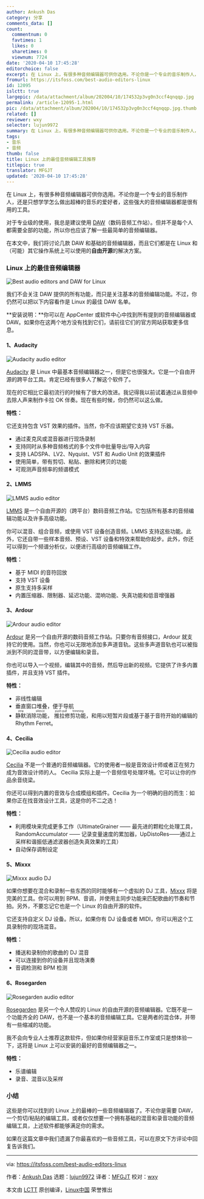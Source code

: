 ```yaml
---
author: Ankush Das
category: 分享
comments_data: []
count:
  commentnum: 0
  favtimes: 1
  likes: 0
  sharetimes: 0
  viewnum: 7724
date: '2020-04-10 17:45:28'
editorchoice: false
excerpt: 在 Linux 上，有很多种音频编辑器可供你选用。不论你是一个专业的音乐制作人，还是只想学学怎么做出超棒的音乐的爱好者，这些强大的音频编辑器都是很有用的工具。
fromurl: https://itsfoss.com/best-audio-editors-linux
id: 12095
islctt: true
largepic: /data/attachment/album/202004/10/174532p3vg0n3ccf4qnqqp.jpg
permalink: /article-12095-1.html
pic: /data/attachment/album/202004/10/174532p3vg0n3ccf4qnqqp.jpg.thumb.jpg
related: []
reviewer: wxy
selector: lujun9972
summary: 在 Linux 上，有很多种音频编辑器可供你选用。不论你是一个专业的音乐制作人，还是只想学学怎么做出超棒的音乐的爱好者，这些强大的音频编辑器都是很有用的工具。
tags:
- 音乐
- 音频
thumb: false
title: Linux 上的最佳音频编辑工具推荐
titlepic: true
translator: MFGJT
updated: '2020-04-10 17:45:28'
---
```


在 Linux 上，有很多种音频编辑器可供你选用。不论你是一个专业的音乐制作人，还是只想学学怎么做出超棒的音乐的爱好者，这些强大的音频编辑器都是很有用的工具。


对于专业级的使用，我总是建议使用 [DAW](https://en.wikipedia.org/wiki/Digital_audio_workstation)（数码音频工作站）。但并不是每个人都需要全部的功能，所以你也应该了解一些最简单的音频编辑器。


在本文中，我们将讨论几款 DAW 和基础的音频编辑器，而且它们都是在 Linux 和（可能）其它操作系统上可以使用的**自由开源**的解决方案。


### Linux 上的最佳音频编辑器


![Best audio editors and DAW for Linux](/data/attachment/album/202004/10/174532p3vg0n3ccf4qnqqp.jpg)


我们不会关注 DAW 提供的所有功能，而只是关注基本的音频编辑功能。不过，你仍然可以把以下内容看作是 Linux 的最佳 DAW 名单。


**安装说明：**你可以在 AppCenter 或软件中心中找到所有提到的音频编辑器或 DAW。如果你在这两个地方没有找到它们，请前往它们的官方网站获取更多信息。


#### 1、Audacity


![Audacity audio editor](/data/attachment/album/202004/10/174535l52wuzkvwzvg2ebl.jpg)


[Audacity](https://www.audacityteam.org/) 是 Linux 中最基本音频编辑器之一，但是它也很强大。它是一个自由开源的跨平台工具。肯定已经有很多人了解这个软件了。


现在的它相比它最初流行的时候有了很大的改进。我记得我以前试着通过从音频中去除人声来制作卡拉 OK 伴奏。现在有些时候，你仍然可以这么做。


**特性：**


它还支持包含 VST 效果的插件。当然，你不应该期望它支持 VST 乐器。


* 通过麦克风或混音器进行现场录制
* 支持同时从多种音频格式的多个文件中批量导出/导入内容
* 支持 LADSPA、LV2、Nyquist、VST 和 Audio Unit 的效果插件
* 使用简单，带有剪切、粘贴、删除和拷贝的功能
* 可观测声音频率的频谱模式


#### 2、LMMS


![LMMS audio editor](/data/attachment/album/202004/10/174537mz7j2faqbs18kkz1.jpg)


[LMMS](https://lmms.io/) 是一个自由开源的（跨平台）数码音频工作站。它包括所有基本的音频编辑功能以及许多高级功能。


你可以混音、组合音频，或使用 VST 设备创造音频。LMMS 支持这些功能。此外，它还自带一些样本音频、预设、VST 设备和特效来帮助你起步。此外，你还可以得到一个频谱分析仪，以便进行高级的音频编辑工作。


**特性：**


* 基于 MIDI 的音符回放
* 支持 VST 设备
* 原生支持多采样
* 内置压缩器、限制器、延迟功能、混响功能、失真功能和低音增强器


#### 3、Ardour


![Ardour audio editor](/data/attachment/album/202004/10/174539vqz3v4qpqjlrjmsj.jpg)


[Ardour](https://ardour.org/) 是另一个自由开源的数码音频工作站。只要你有音频接口，Ardour 就支持它的使用。当然，你也可以无限地添加多声道音轨。这些多声道音轨也可以被指派到不同的混音带，以方便编辑和录音。


你也可以导入一个视频，编辑其中的音频，然后导出新的视频。它提供了许多内置插件，并且支持 VST 插件。


**特性：**


* 非线性编辑
* 垂直窗口堆叠，便于导航
* <ruby> 静默消除功能 <rt>  strip silence </rt></ruby>，<ruby> 推拉修剪功能 <rt>  push-pull trimming </rt></ruby>，和用以短暂片段或基于基于音符开始的编辑的 Rhythm Ferret。


#### 4、Cecilia


![Cecilia audio editor](/data/attachment/album/202004/10/174541r3go6fb2uyftmwy5.jpg)


[Cecilia](http://ajaxsoundstudio.com/software/cecilia/) 不是一个普通的音频编辑器。它的使用者一般是音效设计师或者正在努力成为音效设计师的人。 Cecilia 实际上是一个音频信号处理环境。它可以让你的作品余音绕梁。


你还可以得到内置的音效与合成模组和插件。Cecilia 为一个明确的目的而生：如果你正在找音效设计工具，这是你的不二之选！


**特性：**


* 利用模块来完成更多工作（UltimateGrainer —— 最先进的颗粒化处理工具，RandomAccumulator —— 记录变量速度的累加器，UpDistoRes——通过上采样和谐振低通滤波器创造失真效果的工具）
* 自动保存调制设定


#### 5、Mixxx


![Mixxx audio DJ](/data/attachment/album/202004/10/174547vgcxrwlxthkrgfcz.jpg)


如果你想要在混合和录制一些东西的同时能够有一个虚拟的 DJ 工具，[Mixxx](https://www.mixxx.org/) 将是完美的工具。你可以用到 BPM、音调，并使用主同步功能来匹配歌曲的节奏和节拍。另外，不要忘记它也是一个 Linux 的自由开源的软件。


它还支持自定义 DJ 设备。所以，如果你有 DJ 设备或者 MIDI，你可以用这个工具录制你的现场混音。


**特性：**


* 播送和录制你的歌曲的 DJ 混音
* 可以连接到你的设备并且现场演奏
* 音调检测和 BPM 检测


#### 6、Rosegarden


![Rosegarden audio editor](/data/attachment/album/202004/10/174552djbalxe6xmjcwofy.jpg)


[Rosegarden](https://www.rosegardenmusic.com/) 是另一个令人赞叹的 Linux 的自由开源的音频编辑器。它既不是一个功能齐全的 DAW，也不是一个基本的音频编辑工具。它是两者的混合体，并带有一些缩减的功能。


我不会向专业人士推荐这款软件，但如果你经营家庭音乐工作室或只是想体验一下，这将是 Linux 上可以安装的最好的音频编辑器之一。


**特性：**


* 乐谱编辑
* 录音、混音以及采样


### 小结


这些是你可以找到的 Linux 上的最棒的一些音频编辑器了。不论你是需要 DAW，一个剪切/粘贴的编辑工具，或者仅仅想要一个拥有基础的混音和录音功能的音频编辑工具，上述软件都能够满足你的需求。


如果在这篇文章中我们遗漏了你最喜欢的一些音频工具，可以在原文下方评论中回复告诉我们。




---


via: <https://itsfoss.com/best-audio-editors-linux>


作者：[Ankush Das](https://itsfoss.com/author/ankush/) 选题：[lujun9972](https://github.com/lujun9972) 译者：[MFGJT](https://github.com/MFGJT) 校对：[wxy](https://github.com/wxy)


本文由 [LCTT](https://github.com/LCTT/TranslateProject) 原创编译，[Linux中国](https://linux.cn/) 荣誉推出
